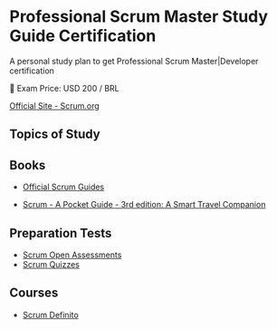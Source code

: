 # Professional Scrum Master Study Guide Certification

A personal study plan to get Professional Scrum Master|Developer certification

💸 Exam Price: USD 200 / BRL 

[Official Site - Scrum.org](https://www.scrum.org/professional-scrum-certifications/professional-scrum-master-assessments)

## Topics of Study

## Books

* [Official Scrum Guides](https://scrumguides.org)

* [Scrum - A Pocket Guide - 3rd edition: A Smart Travel Companion](https://www.amazon.com.br/Scrum-Pocket-Guide-Travel-Companion/dp/9401807345/ref=sr_1_1?keywords=scrum+pocket+guide&qid=1660152688&sprefix=scrum+pock%2Caps%2C196&sr=8-1&ufe=app_do%3Aamzn1.fos.6121c6c4-c969-43ae-92f7-cc248fc6181d)

## Preparation Tests

* [Scrum Open Assessments](https://www.scrum.org/open-assessments)
* [Scrum Quizzes](https://mlapshin.com/index.php/scrum-quizzes/)

## Courses

* [Scrum Definito](https://scrumdefinitivo.com.br)

